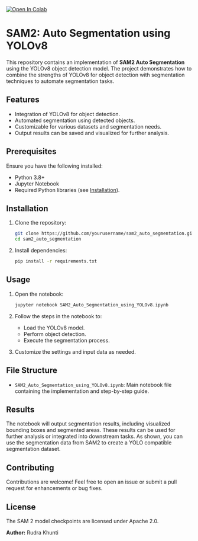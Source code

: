 <a target="_blank" href="https://colab.research.google.com/github/RudraKhunti/SAM2-Auto-Seg">
  <img src="https://colab.research.google.com/assets/colab-badge.svg" alt="Open In Colab"/>
</a>

# SAM2: Auto Segmentation using YOLOv8

This repository contains an implementation of **SAM2 Auto Segmentation** using the YOLOv8 object detection model. The project demonstrates how to combine the strengths of YOLOv8 for object detection with segmentation techniques to automate segmentation tasks.

## Features

- Integration of YOLOv8 for object detection.
- Automated segmentation using detected objects.
- Customizable for various datasets and segmentation needs.
- Output results can be saved and visualized for further analysis.

## Prerequisites

Ensure you have the following installed:

- Python 3.8+
- Jupyter Notebook
- Required Python libraries (see [Installation](#installation)).

## Installation

1. Clone the repository:
   ```bash
   git clone https://github.com/yourusername/sam2_auto_segmentation.git
   cd sam2_auto_segmentation
   ```

2. Install dependencies:
   ```bash
   pip install -r requirements.txt
   ```

## Usage

1. Open the notebook:
   ```bash
   jupyter notebook SAM2_Auto_Segmentation_using_YOLOv8.ipynb
   ```

2. Follow the steps in the notebook to:

   - Load the YOLOv8 model.
   - Perform object detection.
   - Execute the segmentation process.

3. Customize the settings and input data as needed.

## File Structure

- `SAM2_Auto_Segmentation_using_YOLOv8.ipynb`: Main notebook file containing the implementation and step-by-step guide.

## Results

The notebook will output segmentation results, including visualized bounding boxes and segmented areas. These results can be used for further analysis or integrated into downstream tasks. As shown, you can use the segmentation data from SAM2 to create a YOLO compatible segmentation dataset.

## Contributing

Contributions are welcome! Feel free to open an issue or submit a pull request for enhancements or bug fixes.

## License

The SAM 2 model checkpoints are licensed under Apache 2.0.

**Author:** Rudra Khunti  
